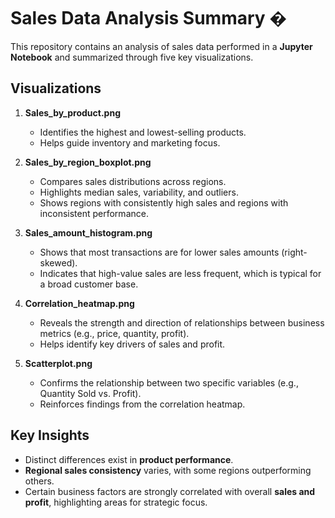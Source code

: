 # Sales Data Analysis Summary �

This repository contains an analysis of sales data performed in a **Jupyter Notebook** and summarized through five key visualizations.

## **Visualizations**

1. **Sales_by_product.png**  
   - Identifies the highest and lowest-selling products.  
   - Helps guide inventory and marketing focus.

2. **Sales_by_region_boxplot.png**  
   - Compares sales distributions across regions.  
   - Highlights median sales, variability, and outliers.  
   - Shows regions with consistently high sales and regions with inconsistent performance.

3. **Sales_amount_histogram.png**  
   - Shows that most transactions are for lower sales amounts (right-skewed).  
   - Indicates that high-value sales are less frequent, which is typical for a broad customer base.

4. **Correlation_heatmap.png**  
   - Reveals the strength and direction of relationships between business metrics (e.g., price, quantity, profit).  
   - Helps identify key drivers of sales and profit.

5. **Scatterplot.png**  
   - Confirms the relationship between two specific variables (e.g., Quantity Sold vs. Profit).  
   - Reinforces findings from the correlation heatmap.

## **Key Insights**

- Distinct differences exist in **product performance**.  
- **Regional sales consistency** varies, with some regions outperforming others.  
- Certain business factors are strongly correlated with overall **sales and profit**, highlighting areas for strategic focus.
